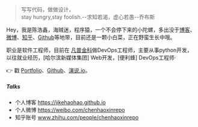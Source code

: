 > 写写代码，做做设计，  
> stay hungry,stay foolish.--求知若渴，虚心若愚--乔布斯

Hey，我是陈浩鑫，海贼迷，程序猿，一个不会停下来的小陀螺，多出没于[博客](https://jikehaohao.github.io/)、[微博](https://weibo.com/chenhaoxinrepo/activities)、[知乎](https://www.zhihu.com/people/chenhaoxinrepo/)、[Github](https://github.com/jikehaohao)等地带，目前还是一颗小白菜，正在野蛮生长中哦。

职业是软件工程师，目前在 [凡普金科](https://baike.baidu.com/item/凡普金科集团有限公司)做DevOps工程师，主要从事python开发，以往就业经历，[哈尔滨新媒体集团] Web开发，[便利蜂] DevOps工程师·

👉 戳 [Portfolio](/portfolio)、[Github](https://github.com/jikehaohao)、[演说.io](https://zhuanlan.zhihu.com/p/21280918)。


##### Talks

- 个人博客 https://jikehaohao.github.io
- 个人微博 https://weibo.com/chenhaoxinrepo
- 知乎账号 www.zhihu.com/people/chenhaoxinrepo


[1]: //jikehaohao.github.io
[2]: //weibo.com/chenhaoxinrepo
[3]: www.zhihu.com/people/chenhaoxinrepo

